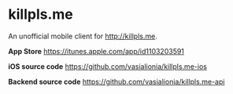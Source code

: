 # killpls.me

An unofficial mobile client for http://killpls.me.

**App Store** https://itunes.apple.com/app/id1103203591

**iOS source code** https://github.com/vasialionia/killpls.me-ios

**Backend source code** https://github.com/vasialionia/killpls.me-api
